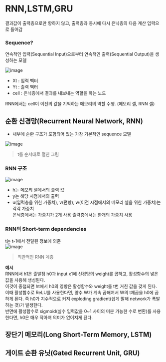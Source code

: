 # RNN,LSTM,GRU
결과값이 출력층으로만 향하지 않고, 출력층과 동시에 다시 은닉층의 다음 계산 입력으로 들어감
### Sequence?
연속적인 입력(Sequential Input)으로부터 연속적인 출력(Sequential Output)을 생성하는 모델

![image](https://github.com/mjkim0819/DP_Paper/assets/108729047/ef478ec7-8ef7-4909-bd2b-9b6a43a47653)  
- Xt : 입력 벡터  
- Yt : 출력 벡터  
- cell : 은닉층에서 결과를 내보내는 역할을 하는 노드  

RNN에서는 cell이 이전의 값을 기억하는 메모리의 역할 수행. (메모리 셀, RNN 셀)  
  




## 순환 신경망(Recurrent Neural Network, RNN)
- 내부에 순환 구조가 포함되어 있는 가장 기본적인 sequence 모델

![image](https://github.com/mjkim0819/DP_Paper/assets/108729047/1c921eca-02c1-4a99-aebd-94965b5820c7)  
> t를 순서대로 펼친 그림  

### RNN 구조
![image](https://github.com/mjkim0819/DP_Paper/assets/108729047/2c67b3f1-6509-4b66-8c61-264b9a77dcca)  
- h는 메모리 셀에서의 출력 값
- y는 해당 시점에서의 출력
- u(입력층을 위한 가중치), v(편향), w(이전 시점에서의 메모리 셀을 위한 가중치)는 각각 가중치  
은닉층에서는 가중치가 2개 사용
출력층에서는 한개의 가중치 사용
  
### RNN의 Short-term dependencies  
t는 t-1에서 전달된 정보에 의존  
![image](https://github.com/mjkim0819/DP_Paper/assets/108729047/20468995-f43d-43f1-a897-b35f3f152e6d)  
> 직관적인 RNN 계층  

**예시**  
RNN에서 h1은 출발점 h0과 input x1에 신경망의 weight를 곱하고, 활성함수의 넣은 값을 사용해 생성된다.  
이것이 중첩되면 ht에서 h0의 영향은 활성함수와 weight를 t번 거친 값을 갖게 된다.  
이때 활성함수로 ReLU를 사용한다면, 양수 W가 계속 곱해져서 W의 t제곱을 h0에 곱하게 된다. 즉 h0가 지수적으로 커져 exploding gradient(쉽게 말해 network가 폭발하는 것)가 발생한다.  
반면에 활성함수로 sigmoid(실수 입력값을 0~1 사이의 미분 가능한 수로 변환)를 사용한다면, h0은 매우 작아져 의미가 없어지게 된다.  



## 장단기 메모리(Long Short-Term Memory, LSTM)
## 게이트 순환 유닛(Gated Recurrent Unit, GRU)
